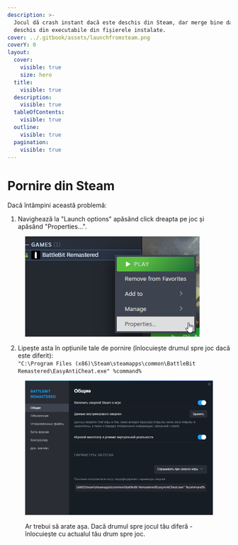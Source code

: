 ```yaml
---
description: >-
  Jocul dă crash instant dacă este deschis din Steam, dar merge bine dacă este
  deschis din executabile din fișierele instalate.
cover: ../.gitbook/assets/launchfromsteam.png
coverY: 0
layout:
  cover:
    visible: true
    size: hero
  title:
    visible: true
  description:
    visible: true
  tableOfContents:
    visible: true
  outline:
    visible: true
  pagination:
    visible: true
---
```


# Pornire din Steam

Dacă întâmpini această problemă:

1. Navighează la "Launch options" apăsând click dreapta pe joc și apăsând "Properties...".

<figure><img src="../.gitbook/assets/properties.png" alt=""><figcaption></figcaption></figure>

2. Lipește asta în opțiunile tale de pornire (înlocuiește drumul spre joc dacă este diferit):\
   `"C:\Program Files (x86)\Steam\steamapps\common\BattleBit Remastered\EasyAntiCheat.exe" %command%`

<figure><img src="../.gitbook/assets/launchoptionsfix.png" alt=""><figcaption><p>Ar trebui să arate așa. Dacă drumul spre jocul tău diferă - înlocuiește cu actualul tău drum spre joc.</p></figcaption></figure>
